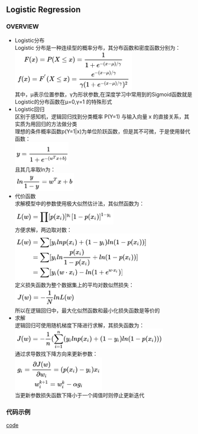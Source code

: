 ## Logistic Regression
### OVERVIEW  
* Logistic分布  
Logistic 分布是一种连续型的概率分布，其分布函数和密度函数分别为：  
![](src/Oth_0.png)  
其中，μ表示位置参数，γ为形状参数,在深度学习中常用到的Sigmoid函数就是Logistic的分布函数在μ=0,γ=1 的特殊形式  
* Logistic回归  
区别于感知机，逻辑回归找到分类概率 P(Y=1) 与输入向量 x 的直接关系，其实质为用回归的方法做分类  
理想的条件概率函数p(Y=1|x)为单位阶跃函数，但是其不可微，于是使用替代函数：  
![](src/Oth_1.png)  
且其几率取ln为：  
![](src/Oth_2.png)  
* 代价函数  
求解模型中的参数使用极大似然估计法，其似然函数为：  
![](src/Oth_3.png)  
方便求解，两边取对数：  
![](src/Oth_4.png)  
定义损失函数为整个数据集上的平均对数似然损失：  
![](src/Oth_5.png)  
所以在逻辑回归中，最大化似然函数和最小化损失函数是等价的  
* 求解  
逻辑回归可使用随机梯度下降进行求解，其损失函数为：  
![](src/Oth_6.png)  
通过求导数找下降方向来更新参数：  
![](src/Oth_7.png)  
当更新参数损失函数下降小于一个阈值时则停止更新迭代
### 代码示例
[code](https://nbviewer.jupyter.org/github/wan-h/Brainpower/blob/master/Code/ML/LogisticRegression.ipynb)